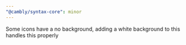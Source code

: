 ```yaml
---
"@cambly/syntax-core": minor
---
```


Some icons have a no background, adding a white background to this handles this properly
